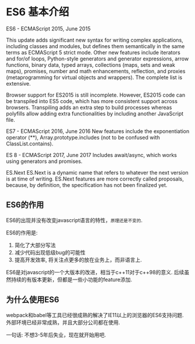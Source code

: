 
# ES6 基本介绍


ES6 - ECMAScript 2015, June 2015

This update adds significant new syntax for writing complex applications, including classes and modules, but defines them semantically in the same terms as ECMAScript 5 strict mode. Other new features include iterators and for/of loops, Python-style generators and generator expressions, arrow functions, binary data, typed arrays, collections (maps, sets and weak maps), promises, number and math enhancements, reflection, and proxies (metaprogramming for virtual objects and wrappers). The complete list is extensive.

Browser support for ES2015 is still incomplete. However, ES2015 code can be transpiled into ES5 code, which has more consistent support across browsers. Transpiling adds an extra step to build processes whereas polyfills allow adding extra functionalities by including another JavaScript file.

ES7 - ECMAScript 2016, June 2016
New features include the exponentiation operator (**), Array.prototype.includes (not to be confused with ClassList.contains).

ES 8 - ECMAScript 2017, June 2017
Includes await/async, which works using generators and promises.

ES.Next
ES.Next is a dynamic name that refers to whatever the next version is at time of writing. ES.Next features are more correctly called proposals, because, by definition, the specification has not been finalized yet.


## ES6的作用

ES6的出现并没有改变javascript语言的特性，`原理还是不变的`.

ES6的作用是:
1. 简化了大部分写法
2. 减少代码出现低级bug的可能性
3. 提高开发效率, 将关注点更多的放在业务上，而非语言上.

ES6是对javascript的一个大版本的改进，相当于c++11对于c++98的意义. 后续虽然持续的有版本更新，但都是一些小功能的feature添加.

## 为什么使用ES6
webpack和babel等工具已经很成熟的解决了IE11以上的浏览器的ES6支持问题.
外部环境已经非常成熟，并且大部分公司都在使用.

一句话: 不想3-5年后失业，现在就开始用吧.